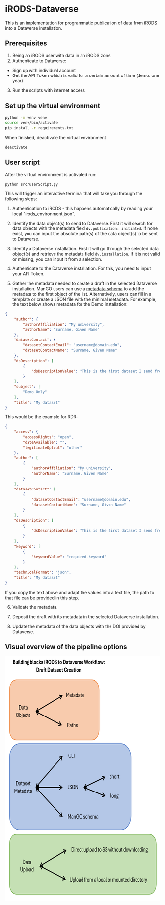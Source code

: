 # iRODS-Dataverse
This is an implementation for programmatic publication of data from iRODS into a Dataverse installation.

## Prerequisites 
1) Being an iRODS user with data in an iRODS zone.
2) Authenticate to Dataverse:
- Sign up with individual account
- Get the API Token which is valid for a certain amount of time (demo: one year)
3) Run the scripts with internet access


## Set up the virtual environment

```sh
python -m venv venv
source venv/bin/activate
pip install -r requirements.txt
```

When finished, deactivate the virtual environment

```sh
deactivate
```

## User script

After the virtual environment is activated run:

```sh
python src/userScript.py
```

This will trigger an interactive terminal that will take you through the following steps:

1. Authentication to iRODS - this happens automatically by reading your local
"irods_environment.json".

2. Identify the data object(s) to send to Dataverse. First
it will search for data objects with the metadata field `dv.publication: initiated`.
If none exist, you can input the absolute path(s) of the data object(s) to be sent to Dataverse.

3. Identify a Dataverse installation. First it will go through the selected data object(s)
and retrieve the metadata field `dv.installation`. If it is not valid or missing, you can input it from a selection.

4. Authenticate to the Dataverse installation. For this, you need to input your API Token.

5. Gather the metadata needed to create a draft in the selected Dataverse installation.
ManGO users can use a [metadata schema](./doc/metadata/mango2dv-rdr-1.0.0-published.json) to add the
metadata to the first object of the list. Alternatively, users can fill in a template
or create a JSON file with the minimal metadata. For example, the text below shows metadata for
the Demo installation:

```json
{
    "author": {
        "authorAffiliation": "My university",
        "authorName": "Surname, Given Name"
    },
    "datasetContact": {
        "datasetContactEmail": "username@domain.edu",
        "datasetContactName": "Surname, Given Name"
    },
    "dsDescription": [
        {
            "dsDescriptionValue": "This is the first dataset I send from iRODS"
        }
    ],
    "subject": [
        "Demo Only"
    ],
    "title": "My dataset"
}
```

This would be the example for RDR:

```json
{
    "access": {
        "accessRights": "open",
        "dateAvailable": "",
        "legitimateOptout": "other"
    },
    "author": [
        {
            "authorAffiliation": "My university",
            "authorName": "Surname, Given Name"
        }
    ],
    "datasetContact": [
        {
            "datasetContactEmail": "username@domain.edu",
            "datasetContactName": "Surname, Given Name"
        }
    ],
    "dsDescription": [
        {
            "dsDescriptionValue": "This is the first dataset I send from iRODS"
        }
    ],
    "keyword": [
        {
            "keywordValue": "required-keyword"
        }
    ],
    "technicalFormat": "json",
    "title": "My dataset"
}
```

If you copy the text above and adapt the values into a text file, the path to that file
can be provided in this step.

6. Validate the metadata.

7. Deposit the draft with its metadata in the selected Dataverse installation.

8. Update the metadata of the data objects with the DOI provided by Dataverse.

## Visual overview of the pipeline options

<img src="./doc/img/20241108_pipeline_options.png" alt="overview-pipeline-options" style="height: 794px; width: 728px;"/>
